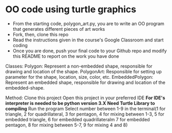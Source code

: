 # OO code using turtle graphics
- From the starting code, polygon_art.py, you are to write an OO program that generates different pieces of art works
- Fork, then, clone this repo
- Read the instructions given in the course's Google Classroom and start coding
- Once you are done, push your final code to your Github repo and modify this README to report on the work you have done

Classes:    Polygon: Represent a non-embedded shape, responsible for drawing and location of the shape.
            PolygonArt: Responsible for setting up parameter for the shape, location, size, color, etc.
            EmbeddedPolygon: Represent an embedded shape, responsible for drawing and location of the embedded-shape.

Method:     Clone this project
            Open this project in your preferred IDE
            **For IDE's interpreter is needed to be python version 3.X**
            **Need Turtle Library to compiling**
            Run the program
            Select number between 1-9 in the terminal(1 for triangle, 2 for quadrillateral, 3 for pentagon, 4 for mixing between 1-3, 5 for embedded triangle, 6 for embedded quadrillateralm 7 for embedded pentagon, 8 for mixing between 5-7, 9 for mixing 4 and 8)